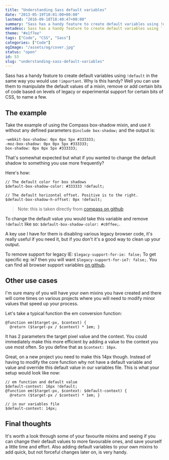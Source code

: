 ```yaml
---
title: "Understanding Sass default variables"
date: "2013-05-19T10:01:00+00:00"
lastmod: "2016-09-18T18:40:47+00:00"
summary: "Sass has a handy feature to create default variables using !default in the same way you would use !important. Why is this handy? Well you can use them to manipulate the default values of a mixin, remove or add certain bits of code based on levels of legacy or experimental support for certain bits of CSS, to name a few."
metadesc: Sass has a handy feature to create default variables using `!default` in the same way you would use `!important`. It can allow you to override defaults set in Sass extensions or frameworks."
theme: "#e1f7ee"
tags: ["Code", "CSS", "Sass"]
categories: ["Code"]
ogImage: "/assets/og/cover.jpg"
status: "open"
id: 53
slug: "understanding-sass-default-variables"
---
```


Sass has a handy feature to create default variables using `!default` in the same way you would use `!important`. Why is this handy? Well you can use them to manipulate the default values of a mixin, remove or add certain bits of code based on levels of legacy or experimental support for certain bits of CSS, to name a few.

## The example
Take the example of using the Compass box-shadow mixin, and use it without any defined parameters `@include box-shadow;` and the output is:

```.language-css
-webkit-box-shadow: 0px 0px 5px #333333;
-moz-box-shadow: 0px 0px 5px #333333;
box-shadow: 0px 0px 5px #333333;
```

That's somewhat expected but what if you wanted to change the default shadow to something you use more frequently?

Here's how:

```.language-scss
// The default color for box shadows
$default-box-shadow-color: #333333 !default;

// The default horizontal offset. Positive is to the right.
$default-box-shadow-h-offset: 0px !default;
```

> Note: this is taken directly from [compass on github](https://github.com/chriseppstein/compass/blob/stable/frameworks/compass/stylesheets/compass/css3/_box-shadow.scss)

To change the default value you would take this variable and remove `!default` like so: `$default-box-shadow-color: #c0ffee;`.

A key use I have for them is disabling various legacy browser code, it's really useful if you need it, but if you don't it's a good way to clean up your output.

To remove support for legacy IE: `$legacy-support-for-ie: false;` To get specific eg: ie7 then you will want `$legacy-support-for-ie7: false;`. You can find all browser support variables [on github](https://github.com/chriseppstein/compass/blob/stable/frameworks/compass/stylesheets/compass/_support.scss).

## Other use cases
I'm sure many of you will have your own mixins you have created and there will come times on various projects where you will need to modify minor values that speed up your process.

Let's take a typical function the em conversion function:

```.language-css
@function em($target-px, $context) {
  @return ($target-px / $context) * 1em; }
```

It has 2 parameters the target pixel value and the context. You could immediately make this more efficient by adding a value to the context you use most often. So you define that as `$context: 16px`.

Great, on a new project you need to make this 14px though. Instead of having to modify the core function why not have a default variable and value and override this default value in our variables file. This is what your setup would look like now:
    
```.language-css
// em function and default value
$default-context: 16px !default;
@function em($target-px, $context: $default-context) {
  @return ($target-px / $context) * 1em; }

// in our variables file
$default-context: 14px;
```

## Final thoughts
It's worth a look through some of your favourite mixins and seeing if you can change their default values to more favourable ones, and save yourself a little time and effort. Also adding default variables to your own mixins to add quick, but not forceful changes later on, is very handy.